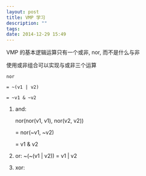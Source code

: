 ```yaml
---
layout: post
title: VMP 学习
description: ""
tags:
date: 2014-12-29 15:49
---
```


VMP 的基本逻辑运算只有一个或非, nor, 而不是什么与非

使用或非组合可以实现与或非三个运算

    nor

    = ~(v1 | v2)

    = ~v1 & ~v2

1. and:

    nor(nor(v1, v1), nor(v2, v2))

    = nor(~v1, ~v2)

    = v1 & v2

2. or:  ~(~(v1 | v2)) = v1 | v2

3. xor:

